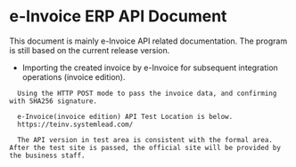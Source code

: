 # e-Invoice ERP API Document

This document is mainly e-Invoice API related documentation. The program is still based on the current release version.

* Importing the created invoice by e-Invoice for subsequent integration operations \(invoice edition\).

```
  Using the HTTP POST mode to pass the invoice data, and confirming with SHA256 signature.

  e-Invoice(invoice edition) API Test Location is below.
  https://teinv.systemlead.com/

  The API version in test area is consistent with the formal area. After the test site is passed, the official site will be provided by the business staff.
```



